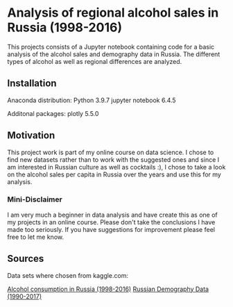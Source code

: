 # Analysis of regional alcohol sales in Russia (1998-2016)
This projects consists of a Jupyter notebook containing code for a basic analysis of the alcohol sales and demography data in Russia. The different types of alcohol as well as regional differences are analyzed.

## Installation
Anaconda distribution:
Python 3.9.7
jupyter notebook 6.4.5

Additonal packages:
plotly 5.5.0

## Motivation
This project work is part of my online course on data science. I chose to find new datasets rather than to work with the suggested ones and since I am interested in Russian culture as well as cocktails :), I chose to take a look on the alcohol sales per capita in Russia over the years and use this for my analysis.

### Mini-Disclaimer
I am very much a beginner in data analysis and have create this as one of my projects in an online course. Please don't take the conclusions I have made too seriously. If you have suggestions for improvement please feel free to let me know.

## Sources
Data sets where chosen from kaggle.com:

[Alcohol consumption in Russia (1998-2016)](https://www.kaggle.com/dwdkills/alcohol-consumption-in-russia)
[Russian Demography Data (1990-2017)](https://www.kaggle.com/dwdkills/russian-demography)
